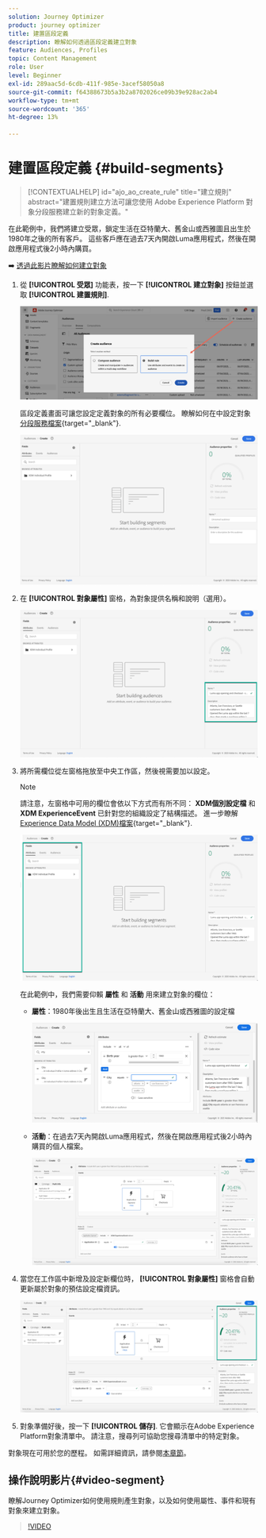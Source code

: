 ```yaml
---
solution: Journey Optimizer
product: journey optimizer
title: 建置區段定義
description: 瞭解如何透過區段定義建立對象
feature: Audiences, Profiles
topic: Content Management
role: User
level: Beginner
exl-id: 289aac5d-6cdb-411f-985e-3acef58050a8
source-git-commit: f64388673b5a3b2a8702026ce09b39e928ac2ab4
workflow-type: tm+mt
source-wordcount: '365'
ht-degree: 13%

---
```


# 建置區段定義 {#build-segments}

>[!CONTEXTUALHELP]
>id="ajo_ao_create_rule"
>title="建立規則"
>abstract="建置規則建立方法可讓您使用 Adobe Experience Platform 對象分段服務建立新的對象定義。"

在此範例中，我們將建立受眾，鎖定生活在亞特蘭大、舊金山或西雅圖且出生於1980年之後的所有客戶。 這些客戶應在過去7天內開啟Luma應用程式，然後在開啟應用程式後2小時內購買。

➡️ [透過此影片瞭解如何建立對象](#video-segment)

1. 從 **[!UICONTROL 受眾]** 功能表，按一下 **[!UICONTROL 建立對象]** 按鈕並選取 **[!UICONTROL 建置規則]**.

   ![](assets/create-segment.png)

   區段定義畫面可讓您設定定義對象的所有必要欄位。 瞭解如何在中設定對象 [分段服務檔案](https://experienceleague.adobe.com/docs/experience-platform/segmentation/ui/overview.html?lang=zh-Hant){target="_blank"}.

   ![](assets/segment-builder.png)

1. 在 **[!UICONTROL 對象屬性]** 窗格，為對象提供名稱和說明（選用）。

   ![](assets/segment-properties.png)

1. 將所需欄位從左窗格拖放至中央工作區，然後視需要加以設定。

   >[!NOTE]
   >
   >請注意，左窗格中可用的欄位會依以下方式而有所不同： **XDM個別設定檔** 和 **XDM ExperienceEvent** 已針對您的組織設定了結構描述。  進一步瞭解 [Experience Data Model (XDM)檔案](https://experienceleague.adobe.com/docs/experience-platform/xdm/home.html?lang=zh-Hant){target="_blank"}.

   ![](assets/drag-fields.png)

   在此範例中，我們需要仰賴 **屬性** 和 **活動** 用來建立對象的欄位：

   * **屬性**：1980年後出生且生活在亞特蘭大、舊金山或西雅圖的設定檔

     ![](assets/add-attributes.png)

   * **活動**：在過去7天內開啟Luma應用程式，然後在開啟應用程式後2小時內購買的個人檔案。

     ![](assets/add-events.png)

1. 當您在工作區中新增及設定新欄位時， **[!UICONTROL 對象屬性]** 窗格會自動更新屬於對象的預估設定檔資訊。

   ![](assets/segment-estimate.png)

1. 對象準備好後，按一下 **[!UICONTROL 儲存]**. 它會顯示在Adobe Experience Platform對象清單中。 請注意，搜尋列可協助您搜尋清單中的特定對象。

對象現在可用於您的歷程。 如需詳細資訊，請參閱[本章節](../audience/about-audiences.md)。

## 操作說明影片{#video-segment}

瞭解Journey Optimizer如何使用規則產生對象，以及如何使用屬性、事件和現有對象來建立對象。

>[!VIDEO](https://video.tv.adobe.com/v/3425020?quality=12)
